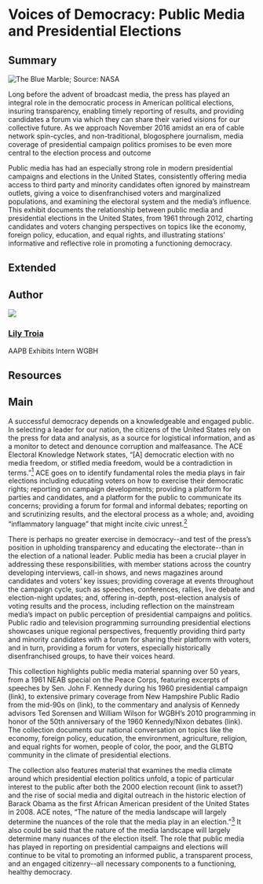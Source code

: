 # Voices of Democracy: Public Media and Presidential Elections

## Summary

![The Blue Marble; Source: NASA](https://s3.amazonaws.com/americanarchive.org/exhibits/ClimateChange_SignatureImage.jpg "The Blue Marble; Source: NASA")

Long before the advent of broadcast media, the press has played an integral role in the democratic process in American political elections, insuring transparency, enabling timely reporting of results, and providing candidates a forum via which they can share their varied visions for our collective future. As we approach November 2016 amidst an era of cable network spin-cycles, and non-traditional, blogosphere journalism, media coverage of presidential campaign politics promises to be even more central to the election process and outcome

Public media has had an especially strong role in modern presidential campaigns and elections in the United States, consistently offering media access to third party and minority candidates often ignored by mainstream outlets, giving a voice to disenfranchised voters and marginalized populations, and examining the electoral system and the media’s influence. This exhibit documents the relationship between public media and presidential elections in the United States, from 1961 through 2012, charting candidates and voters changing perspectives on topics like the economy, foreign policy, education, and equal rights, and illustrating stations’ informative and reflective role in promoting a functioning democracy.  

## Extended

## Author

<img class="img-circle pull-left" src="https://s3.amazonaws.com/americanarchive.org/staff/Staff_Troia.jpg"/>

### [Lily Troia](/about-the-american-archive/staff#casey-e-davis)
AAPB Exhibits Intern
WGBH

## Resources


## Main

A successful democracy depends on a knowledgeable and engaged public. In selecting a leader for our nation, the citizens of the United States rely on the press for data and analysis, as a source for logistical information, and as a monitor to detect and denounce corruption and malfeasance. The ACE Electoral Knowledge Network states, “[A] democratic election with no media freedom, or stifled media freedom, would be a contradiction in terms.”[<sup>1</sup>](/exhibits/presidential-elections/notes#1) ACE goes on to identify fundamental roles the media plays in fair elections including educating voters on how to exercise their democratic rights; reporting on campaign developments; providing a platform for parties and candidates, and a platform for the public to communicate its concerns; providing a forum for formal and informal debates; reporting on and scrutinizing results, and the electoral process as a whole; and, avoiding “inflammatory language” that might incite civic unrest.[<sup>2</sup>](/exhibits/presidential-elections/notes#2) 

There is perhaps no greater exercise in democracy--and test of the press’s position in upholding transparency and educating the electorate--than in the election of a national leader. Public media has been a crucial player in addressing these responsibilities, with member stations across the country developing interviews, call-in shows, and news magazines around candidates and voters’ key issues; providing coverage at events throughout the campaign cycle, such as speeches, conferences, rallies, live debate and election-night updates; and, offering in-depth, post-election analysis of voting results and the process, including reflection on the mainstream media’s impact on public perception of presidential campaigns and politics. Public radio and television programming surrounding presidential elections showcases unique regional perspectives, frequently providing third party and minority candidates with a forum for sharing their platform with voters, and in turn, providing a forum for voters, especially historically disenfranchised groups, to have their voices heard. 

This collection highlights public media material spanning over 50 years, from a 1961 NEAB special on the Peace Corps, featuring excerpts of speeches by Sen. John F. Kennedy during his 1960 presidential campaign (link), to extensive primary coverage from New Hampshire Public Radio from the mid-90s on (link), to the commentary and analysis of Kennedy advisors Ted Sorensen and William Wilson for WGBH’s 2010 programming in honor of the 50th anniversary of the 1960 Kennedy/Nixon debates (link). The collection documents our national conversation on topics like the economy, foreign policy, education, the environment, agriculture, religion, and equal rights for women, people of color, the poor, and the GLBTQ community in the climate of presidential elections. 

The collection also features material that examines the media climate around which presidential election politics unfold, a topic of particular interest to the public after both the 2000 election recount (link to asset?) and the rise of social media and digital outreach in the historic election of Barack Obama as the first African American president of the United States in 2008. ACE notes, “The nature of the media landscape will largely determine the nuances of the role that the media play in an election.”[<sup>3</sup>](/exhibits/presidential-elections/notes#3) It also could be said that the nature of the media landscape will largely determine many nuances of the election itself. The role that public media has played in reporting on presidential campaigns and elections will continue to be vital to promoting an informed public, a transparent process, and an engaged citizenry--all necessary components to a functioning, healthy democracy. 
